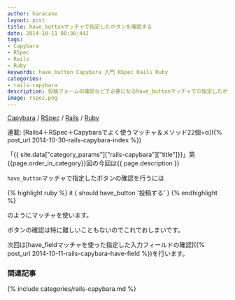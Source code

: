 ```yaml
---
author: haracane
layout: post
title: have_buttonマッチャで指定したボタンを確認する
date: 2014-10-11 08:36:44J
tags:
- Capybara
- RSpec
- Rails
- Ruby
keywords: have_button Capybara 入門 RSpec Rails Ruby
categories:
- rails-capybara
description: 投稿フォームの確認などで必要になるhave_buttonマッチャでの指定したボタンの確認テストを行います。
image: rspec.png
---
```

<!-- tag_links -->
[Capybara](/tags/capybara/) / [RSpec](/tags/rspec/) / [Rails](/tags/rails/) / [Ruby](/tags/ruby/)

<!-- category_links -->
連載: [Rails4＋RSpec＋Capybaraでよく使うマッチャ＆メソッド22個+α]({% post_url 2014-10-30-rails-capybara-index %})

<!-- content -->
「{{ site.data["category_params"]["rails-capybara"]["title"]}}」第{{page.order_in_category}}回の今回は{{ page.description }}

`have_button`マッチャで指定したボタンの確認を行うには

{% highlight ruby %}
it { should have_button '投稿する' }
{% endhighlight %}

のようにマッチャを使います。

ボタンの確認は特に難しいこともないのでこれでおしまいです。

次回は[have_fieldマッチャを使った指定した入力フィールドの確認]({% post_url 2014-10-11-rails-capybara-have-field %})を行います。

<!-- category_siblings -->
### 関連記事

{% include categories/rails-capybara.md %}
